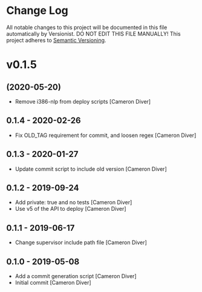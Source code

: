 # Change Log

All notable changes to this project will be documented in this file
automatically by Versionist. DO NOT EDIT THIS FILE MANUALLY!
This project adheres to [Semantic Versioning](http://semver.org/).

# v0.1.5
## (2020-05-20)

* Remove i386-nlp from deploy scripts [Cameron Diver]

## 0.1.4 - 2020-02-26

* Fix OLD_TAG requirement for commit, and loosen regex [Cameron Diver]

## 0.1.3 - 2020-01-27

* Update commit script to include old version [Cameron Diver]

## 0.1.2 - 2019-09-24

* Add private: true and no tests [Cameron Diver]
* Use v5 of the API to deploy [Cameron Diver]

## 0.1.1 - 2019-06-17

* Change supervisor include path file [Cameron Diver]

## 0.1.0 - 2019-05-08

* Add a commit generation script [Cameron Diver]
* Initial commit [Cameron Diver]
